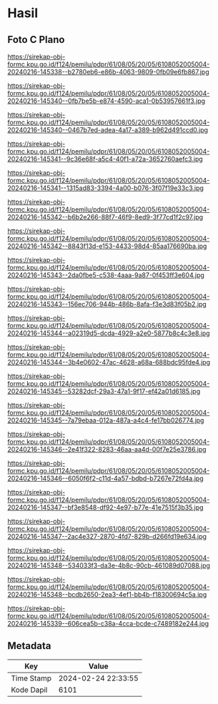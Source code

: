 # Hasil

## Foto C Plano

https://sirekap-obj-formc.kpu.go.id/f124/pemilu/pdpr/61/08/05/20/05/6108052005004-20240216-145338--b2780eb6-e86b-4063-9809-0fb09e6fb867.jpg

https://sirekap-obj-formc.kpu.go.id/f124/pemilu/pdpr/61/08/05/20/05/6108052005004-20240216-145340--0fb7be5b-e874-4590-aca1-0b53957661f3.jpg

https://sirekap-obj-formc.kpu.go.id/f124/pemilu/pdpr/61/08/05/20/05/6108052005004-20240216-145340--0467b7ed-adea-4a17-a389-b962d491ccd0.jpg

https://sirekap-obj-formc.kpu.go.id/f124/pemilu/pdpr/61/08/05/20/05/6108052005004-20240216-145341--9c36e68f-a5c4-40f1-a72a-3652760aefc3.jpg

https://sirekap-obj-formc.kpu.go.id/f124/pemilu/pdpr/61/08/05/20/05/6108052005004-20240216-145341--1315ad83-3394-4a00-b076-3f07f19e33c3.jpg

https://sirekap-obj-formc.kpu.go.id/f124/pemilu/pdpr/61/08/05/20/05/6108052005004-20240216-145342--b6b2e266-88f7-46f9-8ed9-3f77cd1f2c97.jpg

https://sirekap-obj-formc.kpu.go.id/f124/pemilu/pdpr/61/08/05/20/05/6108052005004-20240216-145342--8843f13d-e153-4433-98d4-85aa176690ba.jpg

https://sirekap-obj-formc.kpu.go.id/f124/pemilu/pdpr/61/08/05/20/05/6108052005004-20240216-145343--2da0fbe5-c538-4aaa-9a87-0f453ff3e604.jpg

https://sirekap-obj-formc.kpu.go.id/f124/pemilu/pdpr/61/08/05/20/05/6108052005004-20240216-145343--156ec706-944b-486b-8afa-f3e3d83f05b2.jpg

https://sirekap-obj-formc.kpu.go.id/f124/pemilu/pdpr/61/08/05/20/05/6108052005004-20240216-145344--a02319d5-dcda-4929-a2e0-5877b8c4c3e8.jpg

https://sirekap-obj-formc.kpu.go.id/f124/pemilu/pdpr/61/08/05/20/05/6108052005004-20240216-145344--3b4e0602-47ac-4628-a68a-688bdc95fde4.jpg

https://sirekap-obj-formc.kpu.go.id/f124/pemilu/pdpr/61/08/05/20/05/6108052005004-20240216-145345--53282dcf-29a3-47a1-9f17-ef42a01d6185.jpg

https://sirekap-obj-formc.kpu.go.id/f124/pemilu/pdpr/61/08/05/20/05/6108052005004-20240216-145345--7a79ebaa-012a-487a-a4c4-fe17bb026774.jpg

https://sirekap-obj-formc.kpu.go.id/f124/pemilu/pdpr/61/08/05/20/05/6108052005004-20240216-145346--2e41f322-8283-46aa-aa4d-00f7e25e3786.jpg

https://sirekap-obj-formc.kpu.go.id/f124/pemilu/pdpr/61/08/05/20/05/6108052005004-20240216-145346--6050f6f2-c11d-4a57-bdbd-b7267e72fd4a.jpg

https://sirekap-obj-formc.kpu.go.id/f124/pemilu/pdpr/61/08/05/20/05/6108052005004-20240216-145347--bf3e8548-df92-4e97-b77e-41e7515f3b35.jpg

https://sirekap-obj-formc.kpu.go.id/f124/pemilu/pdpr/61/08/05/20/05/6108052005004-20240216-145347--2ac4e327-2870-4fd7-829b-d266fd19e634.jpg

https://sirekap-obj-formc.kpu.go.id/f124/pemilu/pdpr/61/08/05/20/05/6108052005004-20240216-145348--534033f3-da3e-4b8c-90cb-461089d07088.jpg

https://sirekap-obj-formc.kpu.go.id/f124/pemilu/pdpr/61/08/05/20/05/6108052005004-20240216-145348--bcdb2650-2ea3-4ef1-bb4b-f18300694c5a.jpg

https://sirekap-obj-formc.kpu.go.id/f124/pemilu/pdpr/61/08/05/20/05/6108052005004-20240216-145339--606cea5b-c38a-4cca-bcde-c7489182e244.jpg


## Metadata

| Key        | Value               |
| ---------- | ------------------- |
| Time Stamp | 2024-02-24 22:33:55 |
| Kode Dapil | 6101                |



